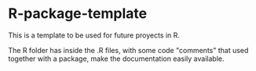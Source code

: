 # R-package-template

This is a template to be used for future proyects in R.

The R folder has inside the .R files, with some code "comments" that used together with a package, make the documentation easily available. 



